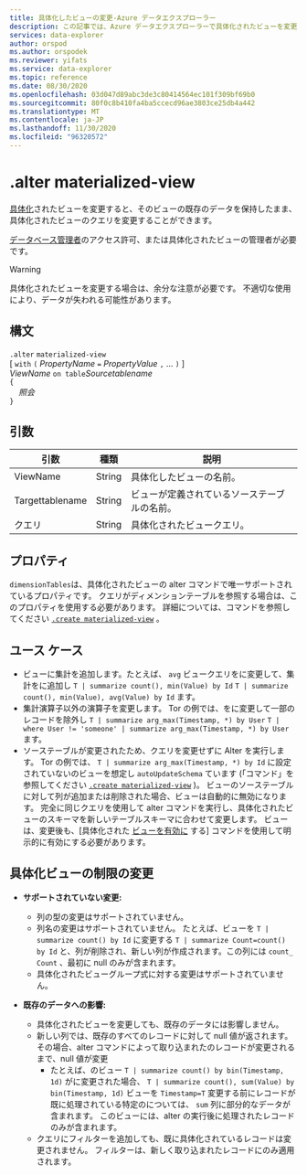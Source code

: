 ```yaml
---
title: 具体化したビューの変更-Azure データエクスプローラー
description: この記事では、Azure データエクスプローラーで具体化されたビューを変更する方法について説明します。
services: data-explorer
author: orspod
ms.author: orspodek
ms.reviewer: yifats
ms.service: data-explorer
ms.topic: reference
ms.date: 08/30/2020
ms.openlocfilehash: 03d047d89abc3de3c80414564ec101f309bf69b0
ms.sourcegitcommit: 80f0c8b410fa4ba5ccecd96ae3803ce25db4a442
ms.translationtype: MT
ms.contentlocale: ja-JP
ms.lasthandoff: 11/30/2020
ms.locfileid: "96320572"
---
```

# <a name="alter-materialized-view"></a>.alter materialized-view

[具体化](materialized-view-overview.md)されたビューを変更すると、そのビューの既存のデータを保持したまま、具体化されたビューのクエリを変更することができます。

[データベース管理者](../access-control/role-based-authorization.md)のアクセス許可、または具体化されたビューの管理者が必要です。

> [!WARNING]
> 具体化されたビューを変更する場合は、余分な注意が必要です。 不適切な使用により、データが失われる可能性があります。

## <a name="syntax"></a>構文

`.alter` `materialized-view`  
[ `with` `(` *PropertyName* `=` *PropertyValue* `,` ... `)` ]  
*ViewName* `on table`*Sourcetablename*  
`{`  
    &nbsp;&nbsp;&nbsp;&nbsp;*照会*  
`}`

## <a name="arguments"></a>引数

|引数|種類|説明
|----------------|-------|---|
|ViewName|String|具体化したビューの名前。|
|Targettablename|String|ビューが定義されているソーステーブルの名前。|
|クエリ|String|具体化されたビュークエリ。|

## <a name="properties"></a>プロパティ

`dimensionTables`は、具体化されたビューの alter コマンドで唯一サポートされているプロパティです。 クエリがディメンションテーブルを参照する場合は、このプロパティを使用する必要があります。 詳細については、コマンドを参照してください [`.create materialized-view`](materialized-view-create.md) 。

## <a name="use-cases"></a>ユース ケース

* ビューに集計を追加します。たとえば、 `avg` ビュークエリをに変更して、集計をに追加し `T | summarize count(), min(Value) by Id` `T | summarize count(), min(Value), avg(Value) by Id` ます。
* 集計演算子以外の演算子を変更します。 Tor の例では、をに変更して一部のレコードを除外し  `T | summarize arg_max(Timestamp, *) by User` `T | where User != 'someone' | summarize arg_max(Timestamp, *) by User` ます。
* ソーステーブルが変更されたため、クエリを変更せずに Alter を実行します。 Tor の例では、 `T | summarize arg_max(Timestamp, *) by Id` に設定されていないのビューを想定し `autoUpdateSchema` ています (「コマンド」を参照してください [`.create materialized-view`](materialized-view-create.md) )。 ビューのソーステーブルに対して列が追加または削除された場合、ビューは自動的に無効になります。 完全に同じクエリを使用して alter コマンドを実行し、具体化されたビューのスキーマを新しいテーブルスキーマに合わせて変更します。 ビューは、変更後も、[具体化された [ビューを有効に](materialized-view-enable-disable.md) する] コマンドを使用して明示的に有効にする必要があります。

## <a name="alter-materialized-view-limitations"></a>具体化ビューの制限の変更

* **サポートされていない変更:**
    * 列の型の変更はサポートされていません。
    * 列名の変更はサポートされていません。 たとえば、ビューを `T | summarize count() by Id` に変更する `T | summarize Count=count() by Id` と、列が削除され、新しい列が作成されます。この列には `count_` `Count` 、最初に null のみが含まれます。
    * 具体化されたビューグループ式に対する変更はサポートされていません。

* **既存のデータへの影響:**
    * 具体化されたビューを変更しても、既存のデータには影響しません。
    * 新しい列では、既存のすべてのレコードに対して null 値が返されます。その場合、alter コマンドによって取り込まれたのレコードが変更されるまで、null 値が変更
        * たとえば、のビュー `T | summarize count() by bin(Timestamp, 1d)` がに変更された場合、 `T | summarize count(), sum(Value) by bin(Timestamp, 1d)` ビューを `Timestamp=T` 変更する前にレコードが既に処理されている特定のについては、 `sum` 列に部分的なデータが含まれます。 このビューには、alter の実行後に処理されたレコードのみが含まれます。
    * クエリにフィルターを追加しても、既に具体化されているレコードは変更されません。 フィルターは、新しく取り込まれたレコードにのみ適用されます。
